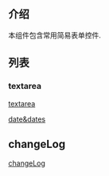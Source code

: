 ## 介绍

本组件包含常用简易表单控件.

## 列表

### textarea

[textarea](https://github.com/ct-adc/adc-form/tree/master/src/textarea/readme.md)

[date&dates](https://github.com/ct-adc/adc-form/tree/master/src/date/readme.md)

## changeLog

[changeLog](https://github.com/ct-adc/adc-form/tree/master/changeLog.md)


